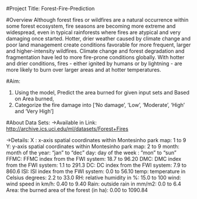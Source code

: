 #Project Title: Forest-Fire-Prediction

#Overview
Although forest fires or wildfires are a natural occurrence within some forest ecosystem, fire seasons are becoming more extreme and widespread, even in typical rainforests where fires are atypical and very damaging once started. Hotter, drier weather caused by climate change and poor land management create conditions favorable for more frequent, larger and higher-intensity wildfires.
Climate change and forest degradation and fragmentation have led to more fire-prone conditions globally. With hotter and drier conditions, fires - either ignited by humans or by lightning - are more likely to burn over larger areas and at hotter temperatures.

#Aim: 
1) Using the model, Predict the area burned for given input sets and Based on Area burned,
2) Categorize the fire damage into [‘No damage’, ‘Low’, ‘Moderate’,  ‘High’ and ‘Very High’]

#About Data Sets:
->Available in Link:
  http://archive.ics.uci.edu/ml/datasets/Forest+Fires

->Details:
X :  x-axis spatial coordinates within Montesinho park map: 1 to 9
Y: y-axis spatial coordinates within Montesinho park map: 2 to 9
month: month of the year:  “jan” to “dec”
day: day of the week : ”mon” to “sun”
FFMC: FFMC index from the FWI system: 18.7 to 96.20
DMC: DMC index from the FWI system: 1.1 to 291.3
DC: DC index from the FWI system:  7.9 to 860.6
ISI: ISI index from the FWI system: 0.0 to 56.10
temp: temperature in Celsius degrees: 2.2 to 33.0
RH: relative humidity in %: 15.0 to 100
wind: wind speed in km/h: 0.40 to 9.40
Rain: outside rain in mm/m2: 0.0 to 6.4
Area: the burned area of the forest (in ha): 0.00 to 1090.84




